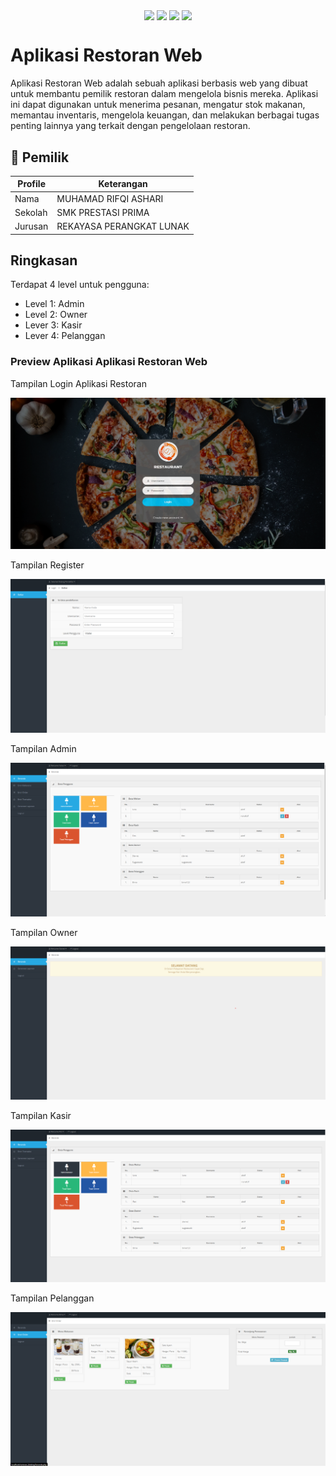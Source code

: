 <p align="center">
<img align="center" src="http://ForTheBadge.com/images/badges/built-with-love.svg"> <img align="center" src="http://ForTheBadge.com/images/badges/uses-html.svg"> <img align="center" src="http://ForTheBadge.com/images/badges/makes-people-smile.svg"> <img align="center" src="http://ForTheBadge.com/images/badges/built-by-developers.svg">
</p>

# Aplikasi Restoran Web 
Aplikasi Restoran Web adalah sebuah aplikasi berbasis web yang dibuat untuk membantu pemilik restoran dalam mengelola bisnis mereka. Aplikasi ini dapat digunakan untuk menerima pesanan, mengatur stok makanan, memantau inventaris, mengelola keuangan, dan melakukan berbagai tugas penting lainnya yang terkait dengan pengelolaan restoran.

## 🧑 Pemilik

| Profile | Keterangan  |
|---------|--------------|
| Nama    | MUHAMAD RIFQI ASHARI |
| Sekolah | SMK PRESTASI PRIMA |
| Jurusan | REKAYASA PERANGKAT LUNAK |

 
## Ringkasan

Terdapat 4 level untuk pengguna:
- Level 1: Admin
- Level 2: Owner
- Lever 3: Kasir
- Lever 4: Pelanggan

<h3>Preview Aplikasi Aplikasi Restoran Web</h3>
<p>Tampilan Login Aplikasi Restoran</p>
<img src="https://github.com/MuhamadRifqiAshari/Aplikasi-Restoran-Versi-Ke2/blob/main/Dokumentasi/Tampilan%20Login%20Aplikasi.png">

<p>Tampilan Register</p>
<img src="https://github.com/MuhamadRifqiAshari/Aplikasi-Restoran-Versi-Ke2/blob/main/Dokumentasi/Tampilan%20Register%20Aplikasi.png">

<p>Tampilan Admin</p>
<img src="https://github.com/MuhamadRifqiAshari/Aplikasi-Restoran-Versi-Ke2/blob/main/Dokumentasi/Tampilan%20admin.png">

<p>Tampilan Owner</p>
<img src="https://github.com/MuhamadRifqiAshari/Aplikasi-Restoran-Versi-Ke2/blob/main/Dokumentasi/Tampilan%20owner.png">

<p>Tampilan Kasir</p>
<img src="https://github.com/MuhamadRifqiAshari/Aplikasi-Restoran-Versi-Ke2/blob/main/Dokumentasi/Tampilan%20kasir.png">

<p>Tampilan Pelanggan</p>
<img src="https://github.com/MuhamadRifqiAshari/Aplikasi-Restoran-Versi-Ke2/blob/main/Dokumentasi/Tampilan%20pelanggan.png">
